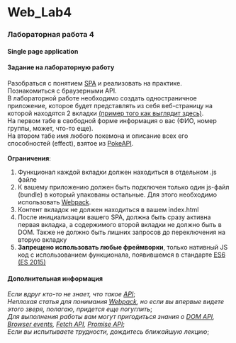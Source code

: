 # Web_Lab4

### Лабораторная работа 4
#### Single page application

#### Задание на лабораторную работу
Разобраться с понятием [SPA](https://ru.wikipedia.org/wiki/%D0%9E%D0%B4%D0%BD%D0%BE%D1%81%D1%82%D1%80%D0%B0%D0%BD%D0%B8%D1%87%D0%BD%D0%BE%D0%B5_%D0%BF%D1%80%D0%B8%D0%BB%D0%BE%D0%B6%D0%B5%D0%BD%D0%B8%D0%B5) и реализовать на практике. Познакомиться с браузерными API.\
В лабораторной работе необходимо создать одностраничное приложение, которое будет представлять из себя веб-страницу на которой находятся 2 вкладки [(пример того как выглядит здесь)](https://getbootstrap.com/docs/4.0/components/navs/#javascript-behavior).\
На первом табе в свободной форме информация о вас (ФИО, номер группы, может, что-то еще).\
На втором табе имя любого покемона и описание всех его способностей (effect), взятое из [PokeAPI](https://pokeapi.co/).\
\
**Ограничения**:
 1. Функционал каждой вкладки должен находиться в отдельном .js файле
 2. К вашему приложению должен быть подключен только один js-файл (bundle) в который упакованы остальные. Для этого необходимо использовать [Webpack](https://webpack.js.org/).
 3. Контент вкладок не должен находиться в вашем index.html
 4. После инициализации вашего SPA, должна быть сразу активна первая вкладка, а содержимого второй вкладки не должно быть в DOM. Также не должно быть лишних запросов до переключения на вторую вкладку
 5. **Запрещено использовать любые фреймворки**, только нативный JS код с использованием функционала, появившемся в стандарте [ES6 (ES 2015)](https://habr.com/ru/post/460741/)


#### Дополнительная информация
*Если вдруг кто-то не знает, что такое [API](https://ru.wikipedia.org/wiki/API)*;\
*Неплохая статья для понимания [Webpack](https://medium.com/nuances-of-programming/%D0%B2%D0%B2%D0%B5%D0%B4%D0%B5%D0%BD%D0%B8%D0%B5-%D0%B2-webpack-%D0%B4%D0%BB%D1%8F-%D0%BD%D0%BE%D0%B2%D0%B8%D1%87%D0%BA%D0%BE%D0%B2-6cafbf562386), но если вы впервые видете этого зверя, полагаю, придется еще погуглить*;\
*Для выполнения работы вам могут пригодиться знания о [DOM API](https://learn.javascript.ru/document), [Browser events](https://learn.javascript.ru/introduction-browser-events), [Fetch API](https://learn.javascript.ru/fetch), [Promise API](https://learn.javascript.ru/promise-api)*;\
*Если вы испытываете трудности, дождитесь ближайшую лекцию*;
